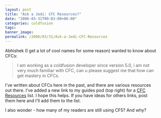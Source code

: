```yaml
---
layout: post
title: "Ask a Jedi: CFC Resources?"
date: "2006-03-31T09:03:00+06:00"
categories: coldfusion 
tags: 
banner_image: 
permalink: /2006/03/31/Ask-a-Jedi-CFC-Resources
---
```


Abhishek (I get a lot of cool names for some reason) wanted to know about CFCs:

<blockquote>
I am working as a coldfusion developer since version 5.0, i am not very much familiar with CFC, can u please suggest me that how can get mastery in CFCs. 
</blockquote>

I've written about CFCs here in the past, and there are various resources out there. I've added a new link to my guides pod (top right) for a <a href="http://ray.camdenfamily.com/cfcresources.cfm">CFC Resources</a> list. I hope this helps. If you have ideas for others links, post them here and I'll add them to the list.

I also wonder - how many of my readers are still using CF5? And why?
